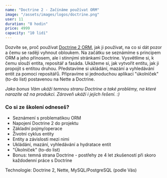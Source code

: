 ```yaml
---
name: "Doctrine 2 - Začínáme používat ORM"
image: "/assets/images/logos/doctrine.png"
user: 11
duration: "8 hodin"
price: 4999
capacity: "10 lidí"
---
```


Dozvíte se, proč používat <a href="http://www.doctrine-project.org/">Doctrine 2 ORM</a>, jak ji používat, na co si dát pozor a čemu se raději vyhnout obloukem. Na začátku se seznámíme s principem ORM a jeho přínosem, ale i stinnými stránkami Doctrine. Vysvětlíme si, k čemu slouží entita, repositář a fasáda. Ukážeme si, jak vytvořit entitu, jak ji propojit s entitou druhou. Představíme si ukládání, mazání a vyhledávání entit za pomoci repositářů. Připravíme si jednoduchou aplikaci "úkolníček" (to-do list) postavenou na Nette a Doctrine.

*Jako bonus Vám ukáži temnou stranu Doctrine a také problémy, na které narazíte až na produkci. Zároveň ukáži i jejich řešení. :)*

### Co si ze školení odneseš?

- Seznámení s problematikou ORM
- Napojení Doctrine 2 do projektu
- Základní pojmy/operace
- Životní cyklus entity
- Entity a závislosti mezi nimi
- Ukládání, mazání, vyhledávání a hydratace entit
- "Úkolníček" (to-do list)
- Bonus: temná strana Doctrine - postřehy ze 4 let zkušeností při skoro každodenní práce s Doctrine

Technologie: Doctrine 2, Nette, MySQL/PostgreSQL (podle Vás)
